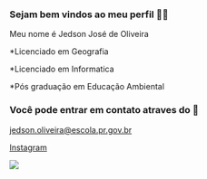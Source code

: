 ### Sejam bem vindos ao meu perfil 👨‍🎓

Meu nome é Jedson José de Oliveira

*Licenciado em Geografia 

*Licenciado em Informatica

*Pós graduação em Educação Ambiental

### Você pode entrar em contato atraves do 📧

jedson.oliveira@escola.pr.gov.br

[Instagram](https://www.instagram.com/)

![](https://media.tenor.com/ctFRS8NlezsAAAAj/tricolomania.gif)
